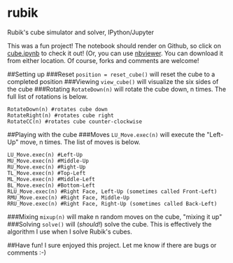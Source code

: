 # rubik
Rubik's cube simulator and solver, IPython/Jupyter

This was a fun project! The notebook should render on Github, so click on [cube.ipynb](https://github.com/marwahaha/rubik/blob/master/cube.ipynb) to check it out! (Or, you can use [nbviewer](http://nbviewer.ipython.org/github/marwahaha/rubik/blob/master/cube.ipynb). You can download it from either location. Of course, forks and comments are welcome!

##Setting up
###Reset
```position = reset_cube()``` will reset the cube to a completed position
###Viewing
```view_cube()``` will visualize the six sides of the cube
###Rotating
```RotateDown(n)``` will rotate the cube down, n times. The full list of rotations is below.
```
RotateDown(n) #rotates cube down
RotateRight(n) #rotates cube right
RotateCC(n) #rotates cube counter-clockwise
```
##Playing with the cube
###Moves
```LU_Move.exec(n)``` will execute the "Left-Up" move, n times. The list of moves is below.
```
LU_Move.exec(n) #Left-Up
MU_Move.exec(n) #Middle-Up
RU_Move.exec(n) #Right-Up
TL_Move.exec(n) #Top-Left
ML_Move.exec(n) #Middle-Left
BL_Move.exec(n) #Bottom-Left
RLU_Move.exec(n) #Right Face, Left-Up (sometimes called Front-Left)
RMU_Move.exec(n) #Right Face, Middle-Up 
RRU_Move.exec(n) #Right Face, Right-Up (sometimes called Back-Left)
```
###Mixing
```mixup(n)``` will make n random moves on the cube, "mixing it up"
###Solving
```solve()``` will (_should!_) solve the cube. This is effectively the algorithm I use when I solve Rubik's cubes.

##Have fun!
I sure enjoyed this project. Let me know if there are bugs or comments :-)

